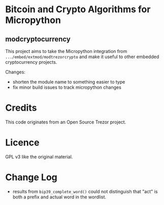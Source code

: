 # Bitcoin and Crypto Algorithms for Micropython

## modcryptocurrency

This project aims to take the Micropython integration from
`.../embed/extmod/modtrezorcrypto`
and make it useful to other embedded cryptocurrency projects.

Changes:

- shorten the module name to something easier to type
- fix minor build issues to track micropython changes

# Credits

This code originates from an Open Source Trezor project.

# Licence

GPL v3 like the original material.


# Change Log

- results from `bip39_complete_word()` could not distinguish that "act" is both
  a prefix and actual word in the wordlist.

